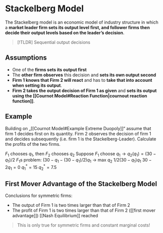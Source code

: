# Stackelberg Model
The Stackelberg model is an economic model of industry structure in which a **market leader firm sets its output level first, and follower firms then decide their output levels based on the leader’s decision**.

> [!TLDR] 
> Sequential output decisions
## Assumptions
- One of the **firms sets its output first**
- The **other firm observes** this decision and **sets its own output second**
- **Firm 1 knows that Firm 2 will react** and has to **take that into account when setting its output**.
- **Firm 2 takes the output decision of Firm 1 as given** and **sets its output using the [[Cournot Model#Reaction Function|cournout reaction function]]**.
## Example
Building on „[[Cournot Model#Example Extreme Duopoly]]“ assume that firm 1 decides first on its quantity. Firm 2 observes the decision of firm 1 and decides subsequently (i.e. firm 1 is the Stackelberg-Leader). Calculate the profits of the two firms.

$F_1$ chooses $q_1$, 
then $F_2$ chooses $q_2$
Suppose $F_1$ choose $q_1 \rightarrow q_2(q_1)= (30-q_{1})/ 2$
$F_1$s problem: $(30-q_1-(30-q_1)/2)q_1$ → max $q_2$
$1/2 (30-q_{1})q_{1}$
$30-2q_{1}=0$
$q_{1}^*=15$
$q_{2}^*=7.5$
## First Mover Advantage of the Stackelberg Model
Conclusions for symmetric firms:
- The output of Firm 1 is two times larger than that of Firm 2
- The profit of Firm 1 is two times larger than that of Firm 2 ([[first mover advantage]])
[[Nash Equilibrium]] reached

> This is only true for symmetric firms and constant marginal costs!